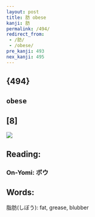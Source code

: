 ```yaml
---
layout: post
title: 肪 obese
kanji: 肪
permalink: /494/
redirect_from:
 - /肪/
 - /obese/
pre_kanji: 493
nex_kanji: 495
---
```


## {494}

## `obese`

## [8]

<div class="stroke"><img src="E882AA.png" /></div>

## Reading:

### On-Yomi: ボウ

## Words:

脂肪(しぼう): fat, grease, blubber
